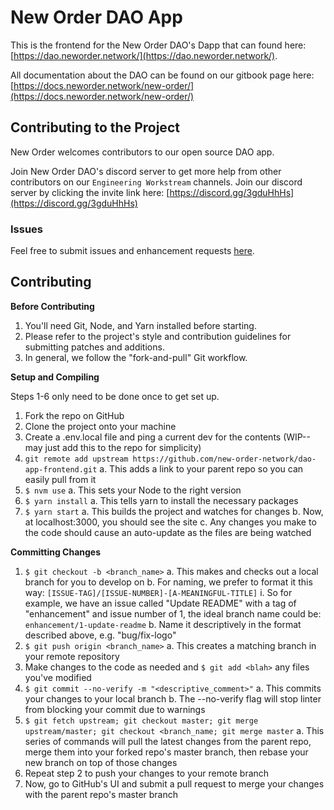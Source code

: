 # New Order DAO App

This is the frontend for the New Order DAO's Dapp that can found here: [https://dao.neworder.network/](https://dao.neworder.network/).

All documentation about the DAO can be found on our gitbook page here: [https://docs.neworder.network/new-order/](https://docs.neworder.network/new-order/)

## Contributing to the Project

New Order welcomes contributors to our open source DAO app.

Join New Order DAO's discord server to get more help from other contributors on our `Engineering Workstream` channels. Join our discord server by clicking the invite link here: [https://discord.gg/3gduHhHs](https://discord.gg/3gduHhHs)

### Issues

Feel free to submit issues and enhancement requests [here](https://github.com/new-order-network/dao-app-frontend/issues).

## Contributing

**Before Contributing**

1. You'll need Git, Node, and Yarn installed before starting. 
2. Please refer to the project's style and contribution guidelines for submitting patches and additions.
3. In general, we follow the "fork-and-pull" Git workflow.

**Setup and Compiling**

Steps 1-6 only need to be done once to get set up.

1. Fork the repo on GitHub
2. Clone the project onto your machine
3. Create a .env.local file and ping a current dev for the contents (WIP--may just add this to the repo for simplicity)
4. `git remote add upstream https://github.com/new-order-network/dao-app-frontend.git`
  a. This adds a link to your parent repo so you can easily pull from it
5. `$ nvm use` 
  a. This sets your Node to the right version
6. `$ yarn install` 
  a. This tells yarn to install the necessary packages
7. `$ yarn start` 
  a. This builds the project and watches for changes
  b. Now, at localhost:3000, you should see the site
  c. Any changes you make to the code should cause an auto-update as the files are being watched

**Committing Changes**

1. `$ git checkout -b <branch_name>`
  a. This makes and checks out a local branch for you to develop on
  b. For naming, we prefer to format it this way: `[ISSUE-TAG]/[ISSUE-NUMBER]-[A-MEANINGFUL-TITLE]`
    i. So for example, we have an issue called "Update README" with a tag of "enhancement" and issue number of 1, the ideal branch name could be: `enhancement/1-update-readme`
  b. Name it descriptively in the format described above, e.g. "bug/fix-logo"
2. `$ git push origin <branch_name>`
  a. This creates a matching branch in your remote repository
3. Make changes to the code as needed and `$ git add <blah>` any files you've modified
4. `$ git commit --no-verify -m "<descriptive_comment>"`
  a. This commits your changes to your local branch
  b. The --no-verify flag will stop linter from blocking your commit due to warnings
5. `$ git fetch upstream; git checkout master; git merge upstream/master; git checkout <branch_name; git merge master`
  a. This series of commands will pull the latest changes from the parent repo, merge them into your forked repo's master branch, then rebase your new branch on top of those changes
6. Repeat step 2 to push your changes to your remote branch
7. Now, go to GitHub's UI and submit a pull request to merge your changes with the parent repo's master branch